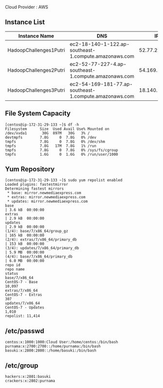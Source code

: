Cloud Provider : AWS

## Instance List
|Instance Name | DNS | IP| OS |
|------|----|----|---|
|HadoopChallenges1Putri|ec2-18-140-1-122.ap-southeast-1.compute.amazonaws.com|52.77.227.4|Centos7|
|HadoopChallenges2Putri|ec2-52-77-227-4.ap-southeast-1.compute.amazonaws.com|54.169.181.77|Centos7|
|HadoopChallenges3Putri|ec2-54-169-181-77.ap-southeast-1.compute.amazonaws.com|18.140.1.122|Centos7|


## File System Capacity
```
[centos@ip-172-31-29-133 ~]$ df -h
Filesystem      Size  Used Avail Use% Mounted on
/dev/xvda1       30G  897M   30G   3% /
devtmpfs        7.8G     0  7.8G   0% /dev
tmpfs           7.8G     0  7.8G   0% /dev/shm
tmpfs           7.8G   17M  7.8G   1% /run
tmpfs           7.8G     0  7.8G   0% /sys/fs/cgroup
tmpfs           1.6G     0  1.6G   0% /run/user/1000
```

## Yum Repository

```
[centos@ip-172-31-29-133 ~]$ sudo yum repolist enabled
Loaded plugins: fastestmirror
Determining fastest mirrors
 * base: mirror.newmediaexpress.com
 * extras: mirror.newmediaexpress.com
 * updates: mirror.newmediaexpress.com
base                                                                                                                                             | 3.6 kB  00:00:00
extras                                                                                                                                           | 2.9 kB  00:00:00
updates                                                                                                                                          | 2.9 kB  00:00:00
(1/4): base/7/x86_64/group_gz                                                                                                                    | 165 kB  00:00:00
(2/4): extras/7/x86_64/primary_db                                                                                                                | 153 kB  00:00:00
(3/4): updates/7/x86_64/primary_db                                                                                                               | 5.9 MB  00:00:00
(4/4): base/7/x86_64/primary_db                                                                                                                  | 6.0 MB  00:00:00
repo id                                                                         repo name                                                                         status
base/7/x86_64                                                                   CentOS-7 - Base                                                                   10,097
extras/7/x86_64                                                                 CentOS-7 - Extras                                                                    307
updates/7/x86_64                                                                CentOS-7 - Updates                                                                 1,010
repolist: 11,414

```


## /etc/passwd

```
centos:x:1000:1000:Cloud User:/home/centos:/bin/bash
purnama:x:2700:2700::/home/purnama:/bin/bash
basuki:x:2800:2800::/home/basuki:/bin/bash
```

## /etc/group

```
hackers:x:2801:basuki
crackers:x:2802:purnama
```
